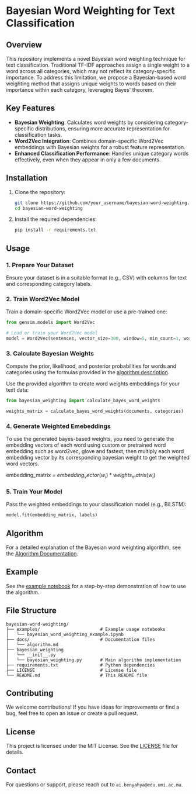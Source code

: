 
# Bayesian Word Weighting for Text Classification

## Overview

This repository implements a novel Bayesian word weighting technique for text classification. Traditional TF-IDF approaches assign a single weight to a word across all categories, which may not reflect its category-specific importance. To address this limitation, we propose a Bayesian-based word weighting method that assigns unique weights to words based on their importance within each category, leveraging Bayes' theorem.

## Key Features

- **Bayesian Weighting**: Calculates word weights by considering category-specific distributions, ensuring more accurate representation for classification tasks.
- **Word2Vec Integration**: Combines domain-specific Word2Vec embeddings with Bayesian weights for a robust feature representation.
- **Enhanced Classification Performance**: Handles unique category words effectively, even when they appear in only a few documents.

## Installation

1. Clone the repository:
   ```bash
   git clone https://github.com/your_username/bayesian-word-weighting.git
   cd bayesian-word-weighting
   ```

2. Install the required dependencies:
   ```bash
   pip install -r requirements.txt
   ```

## Usage

### 1. Prepare Your Dataset
Ensure your dataset is in a suitable format (e.g., CSV) with columns for text and corresponding category labels.

### 2. Train Word2Vec Model
Train a domain-specific Word2Vec model or use a pre-trained one:
```python
from gensim.models import Word2Vec

# Load or train your Word2Vec model
model = Word2Vec(sentences, vector_size=300, window=5, min_count=1, workers=4)
```

### 3. Calculate Bayesian Weights
Compute the prior, likelihood, and posterior probabilities for words and categories using the formulas provided in the [algorithm description](docs/algorithm.md).

Use the provided algorithm to create word weights embeddings for your text data:
```python
from bayesian_weighting import calculate_bayes_word_weights

weights_matrix = calculate_bayes_word_weights(documents, categories)
```
### 4. Generate Weighted Emebeddings
To use the generated bayes-based weights, you need to generate the embedding vectors of each word using custom or pretrained word embedding such as word2vec, glove and fastext, then multiply each word embedding vector by its corresponding bayesian weight to get the weighted word vectors.

embedding_matrix = $embedding_vector(w_i) * weights_matrix(w_i)$

### 5. Train Your Model
Pass the weighted embeddings to your classification model (e.g., BiLSTM):
```python
model.fit(embedding_matrix, labels)
```

## Algorithm

For a detailed explanation of the Bayesian word weighting algorithm, see the [Algorithm Documentation](docs/algorithm.md).

## Example

See the [example notebook](examples/bayesian_word_weighting_example.ipynb) for a step-by-step demonstration of how to use the algorithm.

## File Structure

```
bayesian-word-weighting/
├── examples/                       # Example usage notebooks
│   └── bayesian_word_weighting_example.ipynb
├── docs/                           # Documentation files
│   └── algorithm.md
├── bayesian_weighting
│   └── __init__.py
│   └── bayesian_weighting.py       # Main algorithm implementation
├── requirements.txt                # Python dependencies
├── LICENSE                         # License file
└── README.md                       # This README file
```

## Contributing

We welcome contributions! If you have ideas for improvements or find a bug, feel free to open an issue or create a pull request.

## License

This project is licensed under the MIT License. See the [LICENSE](LICENSE) file for details.

## Contact

For questions or support, please reach out to `ai.benyahya@edu.umi.ac.ma`.

